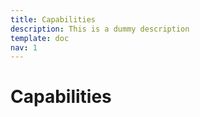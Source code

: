 ```yaml
---
title: Capabilities 
description: This is a dummy description
template: doc
nav: 1
---
```


# Capabilities 